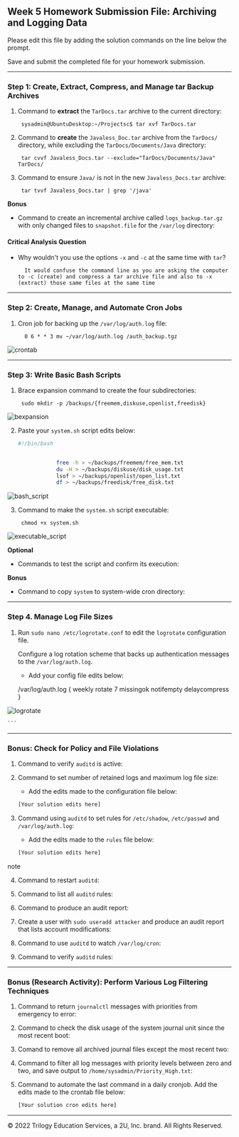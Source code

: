 ## Week 5 Homework Submission File: Archiving and Logging Data

Please edit this file by adding the solution commands on the line below the prompt.

Save and submit the completed file for your homework submission.

---

### Step 1: Create, Extract, Compress, and Manage tar Backup Archives

1. Command to **extract** the `TarDocs.tar` archive to the current directory:

        sysadmin@UbuntuDesktop:~/Projectsc$ tar xvf TarDocs.tar





2. Command to **create** the `Javaless_Doc.tar` archive from the `TarDocs/` directory, while excluding the `TarDocs/Documents/Java` directory:

        tar cvvf Javaless_Docs.tar --exclude="TarDocs/Documents/Java" TarDocs/


3. Command to ensure `Java/` is not in the new `Javaless_Docs.tar` archive:


        tar tvvf Javaless_Docs.tar | grep '/java'

**Bonus** 
- Command to create an incremental archive called `logs_backup.tar.gz` with only changed files to `snapshot.file` for the `/var/log` directory:

#### Critical Analysis Question

- Why wouldn't you use the options `-x` and `-c` at the same time with `tar`?

        It would confuse the command line as you are asking the computer to -c (create) and compress a tar archive file and also to -x (extract) those same files at the same time

---

### Step 2: Create, Manage, and Automate Cron Jobs

1. Cron job for backing up the `/var/log/auth.log` file:

         0 6 * * 3 mv ~/var/log/auth.log /auth_backup.tgz

![crontab](image/crontab1.png)




---

### Step 3: Write Basic Bash Scripts

1. Brace expansion command to create the four subdirectories:

        sudo mkdir -p /backups/{freemem,diskuse,openlist,freedisk}

![bexpansion](image/creating_directories_using_brace_expansion.png)



2. Paste your `system.sh` script edits below:

    ```bash
    #!/bin/bash


                free -h > ~/backups/freemem/free_mem.txt
                du -H > ~/backups/diskuse/disk_usage.txt
                lsof > ~/backups/openlist/open_list.txt
                df > ~/backups/freedisk/free_disk.txt

![bash_script](image/bash_script.png)



3. Command to make the `system.sh` script executable:

        chmod +x system.sh

![executable_script](image/executable_script.png)


**Optional**
- Commands to test the script and confirm its execution:

        

**Bonus**
- Command to copy `system` to system-wide cron directory:

---

### Step 4. Manage Log File Sizes
 
1. Run `sudo nano /etc/logrotate.conf` to edit the `logrotate` configuration file. 

    Configure a log rotation scheme that backs up authentication messages to the `/var/log/auth.log`.

    - Add your config file edits below:

    /var/log/auth.log {
    weekly
    rotate 7
    missingok
    notifempty
    delaycompress
}


![logrotate](image/logrotate1.png)


    ```
---

### Bonus: Check for Policy and File Violations

1. Command to verify `auditd` is active:

2. Command to set number of retained logs and maximum log file size:

    - Add the edits made to the configuration file below:

    ```bash
    [Your solution edits here]
    ```

3. Command using `auditd` to set rules for `/etc/shadow`, `/etc/passwd` and `/var/log/auth.log`:


    - Add the edits made to the `rules` file below:

    ```bash
    [Your solution edits here]
note

4. Command to restart `auditd`:

5. Command to list all `auditd` rules:

6. Command to produce an audit report:

7. Create a user with `sudo useradd attacker` and produce an audit report that lists account modifications:

8. Command to use `auditd` to watch `/var/log/cron`:

9. Command to verify `auditd` rules:

---

### Bonus (Research Activity): Perform Various Log Filtering Techniques

1. Command to return `journalctl` messages with priorities from emergency to error:

1. Command to check the disk usage of the system journal unit since the most recent boot:

1. Comand to remove all archived journal files except the most recent two:


1. Command to filter all log messages with priority levels between zero and two, and save output to `/home/sysadmin/Priority_High.txt`:

1. Command to automate the last command in a daily cronjob. Add the edits made to the crontab file below:

    ```bash
    [Your solution cron edits here]
    ```

---
© 2022 Trilogy Education Services, a 2U, Inc. brand. All Rights Reserved.
